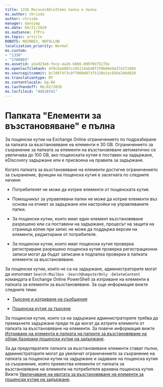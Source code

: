 ```yaml
---
title: 1336 RecoverAbleItems папка е пълна
ms.author: chrisda
author: chrisda
manager: dansimp
ms.date: 04/21/2020
ms.audience: ITPro
ms.topic: article
ROBOTS: NOINDEX, NOFOLLOW
localization_priority: Normal
ms.custom:
- "1336"
- "3700003"
ms.assetid: a3a923e8-fece-4a26-b8b6-00970d75275e
ms.openlocfilehash: 4f0cba480fcc05114abd8f370b84e9a37e5f2804
ms.sourcegitcommit: bc7d6f4f3c9f7060d073f5130e1ec856e248d020
ms.translationtype: MT
ms.contentlocale: bg-BG
ms.lasthandoff: 06/02/2020
ms.locfileid: "44510741"
---
```

# <a name="the-recoverable-items-folder-is-full"></a>Папката "Елементи за възстановяване" е пълна

За пощенски кутии на Exchange Online ограничението по подразбиране за папката за възстановяване на елементи е 30 GB. Ограничението за съхранение за папката за елементи на възстановяване автоматично се увеличава до 100 GB, ако пощенската кутия е поставен на задържане, eDiscovery задържане или е присвоена на правила за задържане.

Когато папката за възстановяване на елементи достигне ограничението за съхранение, функции на пощенска кутия е засегната по следните начини:

- Потребителят не може да изтрие елементи от пощенската кутия.

- Помощникът за управлявани папки не може да изтрие елементи въз основа на етикет за задържане или настройки на управляваните папки.

- За пощенски кутии, които имат един елемент възстановяване разрешено или са поставени на задържане, процесът на защита на страница копие при запис не може да поддържа версии на елементи, редактирани от потребителя.

- За пощенски кутии, които имат пощенска кутия проверка регистриране разрешено пощенска кутия проверка регистрационни записи могат да бъдат записани в подпапка проверки в папката елементи за възстановяване.

За пощенски кутии, които не са на задържане, администраторите могат да използват `Search-Mailbox -SearchDumpsterOnly -DeleteContent` командата в Exchange Online PowerShell за изтриване на елементи в папката за елементи за възстановяване. За още информация вижте следните теми:

- [Търсене и изтриване на съобщения](https://docs.microsoft.com/microsoft-365/compliance/search-for-and-delete-messagesadmin-help)

- [Пощенска кутия за търсене](https://docs.microsoft.com/powershell/module/exchange/mailboxes/Search-Mailbox)

За пощенски кутии, които са на задържане администраторите трябва да премахнете задържане преди те да могат да изтрити елементи от папката за възстановяване на елементи. За повече информация вижте [Изтриване на елементи в папката на папките за възстановяване на облак базирани пощенски кутии на задържане](https://docs.microsoft.com/microsoft-365/compliance/delete-items-in-the-recoverable-items-folder-of-mailboxes-on-hold).

За да предотвратите папката за възстановяване елементи стават пълни, администраторите могат да увеличат ограничението за съхранение на папката за пощенски кутии на задържане и задаване на пощенска кутия за съхранение, която премества елементи от папката за възстановяване на елементи на потребителя архивна пощенска кутия. Вижте [Увеличаване на квотата за възстановяване на елементи за пощенски кутии на задържане](https://docs.microsoft.com/microsoft-365/compliance/increase-the-recoverable-quota-for-mailboxes-on-hold).

